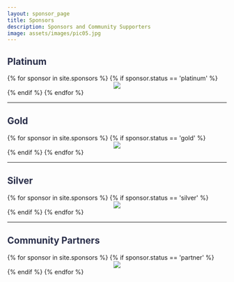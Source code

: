 ```yaml
---
layout: sponsor_page
title: Sponsors
description: Sponsors and Community Supporters
image: assets/images/pic05.jpg
---
```


<h2 style="color: #2a2f4a !important;">Platinum</h2>
<div class="row">
{% for sponsor in site.sponsors %}
	{% if sponsor.status == 'platinum' %}
		<div class="4u 12u$(small)" style="text-align:center;">
			<span class="image fit">
				<img src="{{ sponsor.img | prepend: site.baseurl | prepend: site.url }}" class="img-sponsor">
			</span>
		</div>
	{% endif %}
{% endfor %}
</div>

<hr>

<h2 style="color: #2a2f4a !important;">Gold</h2>
<div class="row">
{% for sponsor in site.sponsors %}
	{% if sponsor.status == 'gold' %}
		<div class="3u 12u$(small)" style="text-align:center;">
			<span class="image fit">
				<img src="{{ sponsor.img | prepend: site.baseurl | prepend: site.url }}" class="img-sponsor">
			</span>
		</div>
	{% endif %}
{% endfor %}
</div>

<hr>

<h2 style="color: #2a2f4a !important;">Silver</h2>
<div class="row">
{% for sponsor in site.sponsors %}
	{% if sponsor.status == 'silver' %}
		<div class="3u 12u$(small)" style="text-align:center;">
			<span class="image fit">
				<img src="{{ sponsor.img | prepend: site.baseurl | prepend: site.url }}" class="img-sponsor">
			</span>
		</div>
	{% endif %}
{% endfor %}
</div>

<hr>

<h2 style="color: #2a2f4a !important;">Community Partners</h2>
<div class="row">
{% for sponsor in site.sponsors %}
	{% if sponsor.status == 'partner' %}
		<div class="2u 12u$(small)" style="text-align:center;">
			<span class="image fit">
				<img src="{{ sponsor.img | prepend: site.baseurl | prepend: site.url }}" class="img-sponsor">
			</span>
		</div>
	{% endif %}
{% endfor %}
</div>